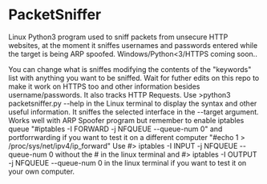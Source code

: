 # PacketSniffer
Linux Python3 program used to sniff packets from unsecure HTTP websites, at the moment it sniffes usernames and passwords entered while the target is being ARP spoofed.
Windows/Python<3/HTTPS coming soon..

You can change what is sniffes modifying the contents of the "keywords" list with anything you want to be sniffed.
Wait for futher edits on this repo to make it work on HTTPS too and other information besides username/passwords. It also tracks HTTP Requests.
Use >python3 packetsniffer.py --help   in the Linux terminal to display the syntax and other useful information.
It sniffes the selected interface in the --target argument. Works well with ARP Spoofer program but remember to enable iptables queue "#iptables -I FORWARD -j NFQUEUE --queue-num 0" and portforrwarding if you want to test it on a different computer  "#echo 1 > /proc/sys/net/ipv4/ip_forward"
Use #> iptables -I INPUT -j NFQUEUE --queue-num 0    without the # in the linux terminal and #> iptables -I OUTPUT -j NFQUEUE --queue-num 0 in the linux terminal if you want to 
test it on your own computer.
